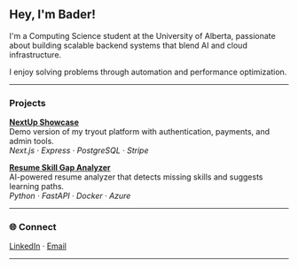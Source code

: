 ## Hey, I'm Bader!

I'm a Computing Science student at the University of Alberta, passionate about building scalable backend systems that blend AI and cloud infrastructure.  

I enjoy solving problems through automation and performance optimization.  

---

### Projects

**[NextUp Showcase](https://github.com/Bader-alq4/next-up-showcase)**  
Demo version of my tryout platform with authentication, payments, and admin tools.  
*Next.js · Express · PostgreSQL · Stripe*

**[Resume Skill Gap Analyzer](https://github.com/Bader-alq4/resume-skill-gap)**  
AI-powered resume analyzer that detects missing skills and suggests learning paths.  
*Python · FastAPI · Docker · Azure*

---

### 🌐 Connect
[LinkedIn](https://linkedin.com/in/bader-al-qasem) · [Email](mailto:baderalq774@gmail.com)

---
